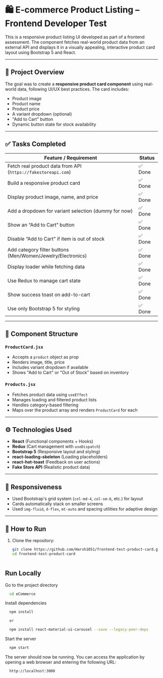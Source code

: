 # 🛍️ E-commerce Product Listing – Frontend Developer Test

This is a responsive product listing UI developed as part of a frontend assessment. The component fetches real-world product data from an external API and displays it in a visually appealing, interactive product card layout using Bootstrap 5 and React.

---

## 📌 Project Overview

The goal was to create a **responsive product card component** using real-world data, following UI/UX best practices. The card includes:

- Product image
- Product name
- Product price
- A variant dropdown (optional)
- "Add to Cart" button
- Dynamic button state for stock availability

---

## ✅ Tasks Completed

| Feature / Requirement                                    | Status   |
|----------------------------------------------------------|----------|
| Fetch real product data from API (`https://fakestoreapi.com`) | ✅ Done   |
| Build a responsive product card                          | ✅ Done   |
| Display product image, name, and price                   | ✅ Done   |
| Add a dropdown for variant selection (dummy for now)     | ✅ Done   |
| Show an “Add to Cart” button                             | ✅ Done   |
| Disable “Add to Cart” if item is out of stock            | ✅ Done   |
| Add category filter buttons (Men/Women/Jewelry/Electronics) | ✅ Done   |
| Display loader while fetching data                       | ✅ Done   |
| Use Redux to manage cart state                           | ✅ Done   |
| Show success toast on add-to-cart                        | ✅ Done   |
| Use only Bootstrap 5 for styling                         | ✅ Done   |

---

## 🧩 Component Structure

### `ProductCard.jsx`
- Accepts a `product` object as prop
- Renders image, title, price
- Includes variant dropdown if available
- Shows "Add to Cart" or "Out of Stock" based on inventory

### `Products.jsx`
- Fetches product data using `useEffect`
- Manages loading and filtered product lists
- Handles category-based filtering
- Maps over the product array and renders `ProductCard` for each

---

## ⚙️ Technologies Used

- **React** (Functional components + Hooks)
- **Redux** (Cart management with `useDispatch`)
- **Bootstrap 5** (Responsive layout and styling)
- **react-loading-skeleton** (Loading placeholders)
- **react-hot-toast** (Feedback on user actions)
- **Fake Store API** (Realistic product data)

---

## 📱 Responsiveness

- Used Bootstrap's grid system (`col-md-4`, `col-sm-6`, etc.) for layout
- Cards automatically stack on smaller screens
- Used `img-fluid`, `d-flex`, `mt-auto` and spacing utilities for adaptive design

---

## 🚀 How to Run

1. Clone the repository:
   ```bash
   git clone https://github.com/Harsh1051/frontend-test-product-card.git
   cd frontend-test-product-card



## Run Locally

Go to the project directory

```bash
  cd eCommerce
```

Install dependencies

```bash
  npm install

  or 

  npm install react-material-ui-carousel --save --legacy-peer-deps
```

Start the server

```bash
  npm start
```

The server should now be running. You can access the application by opening a web browser and entering the following URL:

```bash
  http://localhost:3000
```
